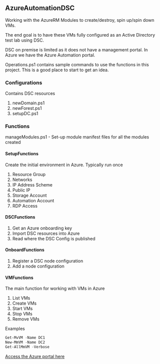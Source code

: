 ## AzureAutomationDSC

Working with the AzureRM Modules to create/destroy, spin up/spin down VMs.

The end goal is to have these VMs fully configured as an Active Directory test lab using DSC.

DSC on premise is limited as it does not have a management portal. In Azure we have the Azure Automation portal.

Operations.ps1 contains sample commands to use the functions in this project. This is a good place to start to get an idea.

### Configurations

Contains DSC resources

1. newDomain.ps1
2. newForest.ps1
3. setupDC.ps1


### Functions

manageModules.ps1 - Set-up module manifest files for all the modules created

#### SetupFunctions
Create the initial environment in Azure. Typically run once

1. Resource Group
2. Networks
3. IP Address Scheme
4. Public IP
5. Storage Account
6. Automation Account
7. RDP Access

#### DSCFunctions

1. Get an Azure onboarding key
2. Import DSC resources into Azure
3. Read where the DSC Config is published

#### OnboardFunctions

1. Register a DSC node configuration
2. Add a node configuration

#### VMFunctions
The main function for working with VMs in Azure

1. List VMs
2. Create VMs
3. Start VMs
4. Stop VMs
5. Remove VMs

Examples

```powershell
Get-MvVM -Name DC1
New-MmVM -Name DC2
Get-AllMmVM -Verbose
```
[Access the Azure portal here](https://portal.azure.com)
